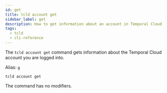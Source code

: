 ```yaml
---
id: get
title: tcld account get
sidebar_label: get
description: How to get information about an account in Temporal Cloud using tcld.
tags:
  - tcld
  - cli-reference
---
```


The `tcld account get` command gets information about the Temporal Cloud account you are logged into.

Alias: `g`

`tcld account get`

The command has no modifiers.
